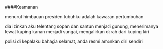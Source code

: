 ####Keamanan

menurut himbauan presiden
tubuhku adalah kawasan pertumbuhan

dia izinkan aku telentang sopan dan santun
menjadi gunung, menerimanya lewat kuping kanan 
menjadi sungai, mengalirkan darah dari kuping kiri

polisi di kepalaku bahagia
selamat, anda resmi amankan diri sendiri